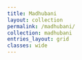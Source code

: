 ```yaml
---
title: Madhubani
layout: collection
permalink: /madhubani/
collection: madhubani
entries_layout: grid
classes: wide
---
```


